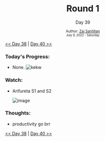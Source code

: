 <div align="center">
    <h1>Round 1</h1>
    <p>Day 39</p>
    <sub>
      Author: <a href="https://github.com/plskz" target="_blank">Zai Santillan</a>
      <br>
      <small>July 9, 2022 - Saturday</small>
    </sub>
  </div>

[<< Day 38](day038.md) | [Day 40 >>](day040.md)

### Today's Progress:

- None. ![kekw](https://cdn.discordapp.com/emojis/900635750561906759.webp?size=28)

### Watch:

- Arifureta S1 and S2

  ![image](https://user-images.githubusercontent.com/57343545/178846858-39e8bd62-a367-415b-97ab-98b5ba635a36.png)

### Thoughts:

- productivity go brr

[<< Day 38](day038.md) | [Day 40 >>](day040.md)

